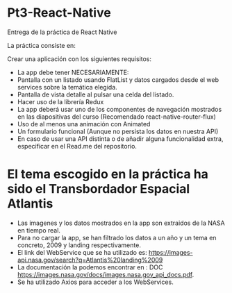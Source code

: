 # Pt3-React-Native
Entrega de la práctica de React Native

La práctica consiste en:

Crear una aplicación con los siguientes ​requisitos​:
- La app debe tener NECESARIAMENTE:
- Pantalla con un listado usando FlatList y datos cargados desde el web
services sobre la temática elegida.
- Pantalla de vista detalle al pulsar una celda del listado.
- Hacer uso de la librería Redux
- La app deberá usar uno de los componentes de navegación mostrados
en las diapositivas del curso​ (Recomendado ​react-native-router-flux​)
- Uso de al menos una animación con Animated
- Un formulario funcional (Aunque no persista los datos en nuestra API)
- En caso de usar una API distinta o de añadir alguna funcionalidad extra, especificar en el Read.me del repositorio.

# El tema escogido en la práctica ha sido el Transbordador Espacial Atlantis

- Las imagenes y los datos mostrados en la app son extraidos de la NASA en tiempo real.
- Para no cargar la app, se han filtrado los datos a un año y un tema en concreto, 2009 y landing respectivamente.
- El link del WebService que se ha utilizado es: https://images-api.nasa.gov/search?q=Atlantis%20landing%2009
- La documentación la podemos encontrar en : DOC https://images.nasa.gov/docs/images.nasa.gov_api_docs.pdf.
- Se ha utilizado Axios para acceder a los WebServices.
